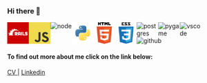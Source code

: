 ### Hi there 👋

<img align="left" alt="rails" width="50px" src="https://raw.githubusercontent.com/github/explore/80688e429a7d4ef2fca1e82350fe8e3517d3494d/topics/rails/rails.png" />

<img align="left" alt="javascript" width="50px" src="https://raw.githubusercontent.com/github/explore/80688e429a7d4ef2fca1e82350fe8e3517d3494d/topics/javascript/javascript.png" />

<img align="left" alt="node" width="50px" src="https://cdn-icons-png.flaticon.com/512/919/919825.png" />

<img align="left" alt="python" width="50px" src="https://raw.githubusercontent.com/github/explore/80688e429a7d4ef2fca1e82350fe8e3517d3494d/topics/python/python.png" />


<img align="left" alt="html" width="50px" src="https://raw.githubusercontent.com/github/explore/80688e429a7d4ef2fca1e82350fe8e3517d3494d/topics/html/html.png" />

<img align="left" alt="css" width="50px" src="https://raw.githubusercontent.com/github/explore/80688e429a7d4ef2fca1e82350fe8e3517d3494d/topics/css/css.png" />

<img align="left" alt="postgres" width="50px" src="https://www.pngkey.com/png/detail/466-4667821_postgres-logo.png" />

<img align="left" alt="pygame" width="50px" src="https://miro.medium.com/max/640/0*nr8xfIriulC1eIkW.png" />

<img align="left" alt="vscode" width="50px" src="https://ih1.redbubble.net/image.1470587088.2816/st,small,845x845-pad,1000x1000,f8f8f8.jpg" />

<img alt="github" width="50px" src="https://github.githubassets.com/images/modules/logos_page/GitHub-Mark.png" />

<!--
**helloecho12345/helloecho12345** is a ✨ _special_ ✨ repository because its `README.md` (this file) appears on your GitHub profile.

Here are some ideas to get you started:

- 🔭 I’m currently working on ...
- 🌱 I’m currently learning ...
- 👯 I’m looking to collaborate on ...
- 🤔 I’m looking for help with ...
- 💬 Ask me about ...
- 📫 How to reach me: ...
- 😄 Pronouns: ...
- ⚡ Fun fact: ...

<img align="left" alt="phaser3" width="26px" src="https://raw.githubusercontent.com/github/explore/80688e429a7d4ef2fca1e82350fe8e3517d3494d/topics/phaser/phaser.png" />

<img align="left" alt="logicPro" width="26px" src="https://upload.wikimedia.org/wikipedia/en/e/e2/2015_Logic_Pro_Logo.png" />
-->

#### To find out more about me click on the link below:

<a href="https://github.com/helloecho12345/CV"> CV </a>     |     <a href="https://www.linkedin.com/in/esther-cho12345/"> Linkedin </a> 

